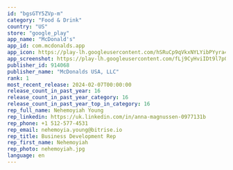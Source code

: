 ```yaml
---
id: "bgsGTY5ZVp-m"
category: "Food & Drink"
country: "US"
store: "google_play"
app_name: "McDonald's"
app_id: com.mcdonalds.app
app_icon: https://play-lh.googleusercontent.com/hSRuCp9qVkxNYLYibPYyra4bQLYDyHg40TA1Cu6i9Z3HsWEgS1q076VfjacAdQquHw
app_screenshot: https://play-lh.googleusercontent.com/fLj9CyHviIDt9l7p0W7ncJES93IT_D1yCGgG6CoufSoNcKUUGFNaNedO8yR9KAbAYqA
publisher_id: 914068
publisher_name: "McDonalds USA, LLC"
rank: 1
most_recent_release: 2024-02-07T00:00:00
release_count_in_past_year: 16
release_count_in_past_year_category: 16
release_count_in_past_year_top_in_category: 16
rep_full_name: Nehemoyiah Young
rep_linkedin: https://uk.linkedin.com/in/anna-magnussen-0977131b
rep_phone: +1 512-577-4531
rep_email: nehemoyia.young@bitrise.io
rep_title: Business Development Rep
rep_first_name: Nehemoyiah
rep_photo: nehemoyiah.jpg
language: en
---
```

